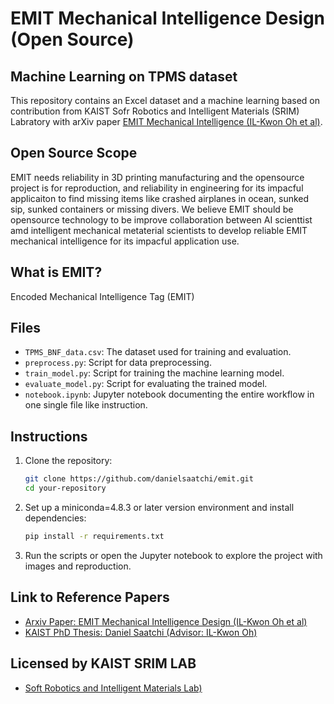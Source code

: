 # EMIT Mechanical Intelligence Design (Open Source)
## Machine Learning on TPMS dataset

This repository contains an Excel dataset and a machine learning based on contribution from KAIST Sofr Robotics and Intelligent Materials (SRIM) Labratory with arXiv paper [EMIT Mechanical Intelligence (IL-Kwon Oh et al)](https://arxiv.org/abs/1506.02640).


## Open Source Scope
EMIT needs reliability in 3D printing manufacturing and the opensource project is for reproduction, and reliability in engineering for its impacful applicaiton to find missing items like crashed airplanes in ocean, sunked sip, sunked containers or missing divers. We believe EMIT should be opensource technology to be improve collaboration between AI scienttist amd intelligent mechanical metaterial scientists to develop reliable EMIT mechanical intelligence for its impacful application use.

## What is EMIT?
Encoded Mechanical Intelligence Tag (EMIT)


## Files
- `TPMS_BNF_data.csv`: The dataset used for training and evaluation.
- `preprocess.py`: Script for data preprocessing.
- `train_model.py`: Script for training the machine learning model.
- `evaluate_model.py`: Script for evaluating the trained model.
- `notebook.ipynb`: Jupyter notebook documenting the entire workflow in one single file like instruction. 

## Instructions
1. Clone the repository:
    ```bash
    git clone https://github.com/danielsaatchi/emit.git
    cd your-repository
    ```
2. Set up a miniconda=4.8.3 or later version environment and install dependencies:
    ```bash
    pip install -r requirements.txt
    ```
3. Run the scripts or open the Jupyter notebook to explore the project with images and reproduction.

## Link to Reference Papers
- [Arxiv Paper: EMIT Mechanical Intelligence Design (IL-Kwon Oh et al)](https://arxiv.org/abs/1506.02640)
- [KAIST PhD Thesis: Daniel Saatchi (Advisor: IL-Kwon Oh)](https://drive.google.com/file/d/1n1wZJd2kUU5FUxRGdAKw6yvlHCGDI1bT/view?usp=drive_link)

##  Licensed by KAIST SRIM LAB 
- [Soft Robotics and Intelligent Materials Lab)](https://srim.kaist.ac.kr/)

